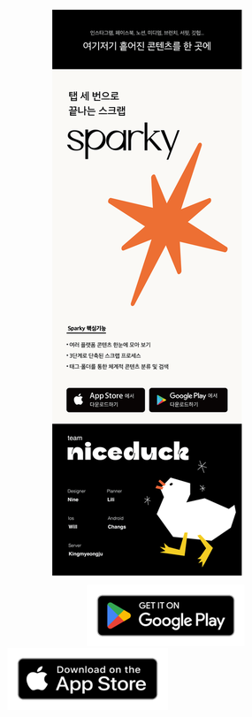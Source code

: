 <p align="center"><img src="intro1.png"></p>

  <p align="left">
    <img width=140px></img>
    <a href="https://play.google.com/store/apps/details?id=com.softsquared.niceduck.android.sparky">
      <img src="playstore.png">
    </a>
    <a href="https://apps.apple.com/kr/app/sparky-%ED%83%AD-%EC%84%B8-%EB%B2%88%EC%9C%BC%EB%A1%9C-%EB%81%9D%EB%82%98%EB%8A%94-%EC%8A%A4%ED%81%AC%EB%9E%A9/id6444295657">      <img src="applestore.png" width=290px>
    </a>
  </p>


